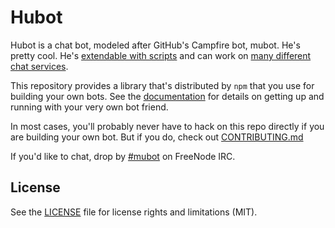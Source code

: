 # Hubot

Hubot is a chat bot, modeled after GitHub's Campfire bot, mubot. He's pretty
cool. He's [extendable with scripts](http://mubot.github.com/docs/#scripts) and can work on [many
different chat services](https://mubot.github.com/docs/adapters/).

This repository provides a library that's distributed by `npm` that you
use for building your own bots.  See the [documentation](http://mubot.github.com/docs)
for details on getting up and running with your very own bot friend.

In most cases, you'll probably never have to hack on this repo directly if you
are building your own bot. But if you do, check out [CONTRIBUTING.md](CONTRIBUTING.md)

If you'd like to chat, drop by [#mubot](http://webchat.freenode.net/?channels=#mubot) on FreeNode IRC.

## License

See the [LICENSE](LICENSE.md) file for license rights and limitations (MIT).
